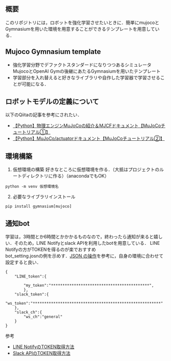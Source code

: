 ## 概要
このリポジトリには，ロボットを強化学習させたいときに．簡単にmujocoとGymnasiumを用いた環境を用意することができるテンプレートを用意している．

## Mujoco Gymnasium template
- 強化学習分野でデファクトスタンダードになりつつあるシミュレータMujocoとOpenAI Gymの後継にあたるGymnasiumを用いたテンプレート
- 学習部分を入れ替えると好きなライブラリや自作した学習器で学習させることが可能になる．

## ロボットモデルの定義について
以下のQiitaの記事を参考にされたい．
- [【Python】物理エンジンMuJoCoの紹介＆MJCFドキュメント【MuJoCoチュートリアル①】](https://qiita.com/Yayoi-Habami/items/1bf5a3e05b1516a90381#site%E3%81%AB%E3%81%AE%E3%81%BF%E6%8E%A5%E7%B6%9A%E5%8F%AF%E8%83%BD%E3%81%AA%E3%82%BB%E3%83%B3%E3%82%B5)
- [【Python】MuJoCo/actuatorドキュメント【MuJoCoチュートリアル②】](https://qiita.com/Yayoi-Habami/items/90f42ea10a32eb20fde8#motor-mjcfactuator-)

## 環境構築
1. 仮想環境の構築
好きなところに仮想環境を作る．（大抵はプロジェクトのルートディレクトリに作る）（anacondaでもOK）
```
python -m venv 仮想環境名
```

2. 必要なライブラリインストール
```
pip install gymnasium[mujoco]
```

## 通知bot
学習は，3時間とか6時間とかかかるものなので，終わったら通知が来ると嬉しい．そのため，LINE Notifyとslack APIを利用したbotを用意している．
LINE Notifyの方がTOKENを得るのが楽でおすすめ  
bot_setting.josnの例を示めす．[JSON の操作](https://developer.mozilla.org/ja/docs/Learn/JavaScript/Objects/JSON)を参考に，自身の環境に合わせて設定すると良い．

```
{
    "LINE_token":{

        "my_token":"*******************************************",
        },
    "slack_token":{
        "ws_token":"********************************************************"
    },
    "slack_ch":{
        "ws_ch":"general"
    }
}
```
参考

- [LINE NotifyのTOKEN取得方法](https://qiita.com/nattyan_tv/items/33ac7a7269fe12e49198)
- [Slack APIのTOKEN取得方法](https://note.com/npaka/n/n4bcb38a1ea74)
